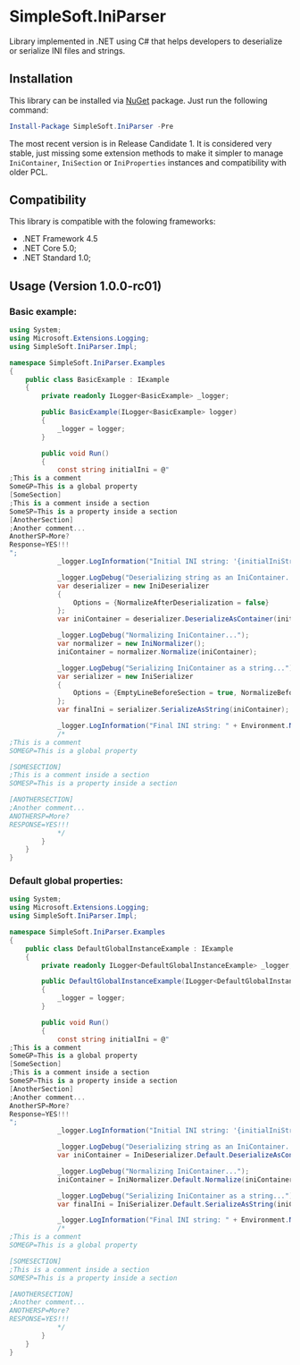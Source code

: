 # SimpleSoft.IniParser
Library implemented in .NET using C# that helps developers to deserialize or serialize INI files and strings.

## Installation 
This library can be installed via [NuGet](https://www.nuget.org/packages/SimpleSoft.IniParser) package. Just run the following command:

```powershell
Install-Package SimpleSoft.IniParser -Pre
```
The most recent version is in Release Candidate 1. It is considered very stable, just missing some extension methods to make it simpler to manage `IniContainer`, `IniSection` or `IniProperties` instances and compatibility with older PCL.

## Compatibility

This library is compatible with the folowing frameworks:

* .NET Framework 4.5
* .NET Core 5.0;
* .NET Standard 1.0;

## Usage (Version 1.0.0-rc01)

### Basic example:

```csharp
using System;
using Microsoft.Extensions.Logging;
using SimpleSoft.IniParser.Impl;

namespace SimpleSoft.IniParser.Examples
{
    public class BasicExample : IExample
    {
        private readonly ILogger<BasicExample> _logger;

        public BasicExample(ILogger<BasicExample> logger)
        {
            _logger = logger;
        }

        public void Run()
        {
            const string initialIni = @"
;This is a comment
SomeGP=This is a global property
[SomeSection]
;This is a comment inside a section
SomeSP=This is a property inside a section
[AnotherSection]
;Another comment...
AnotherSP=More?
Response=YES!!!
";
            _logger.LogInformation("Initial INI string: '{initialIniString}'", initialIni);

            _logger.LogDebug("Deserializing string as an IniContainer...");
            var deserializer = new IniDeserializer
            {
                Options = {NormalizeAfterDeserialization = false}
            };
            var iniContainer = deserializer.DeserializeAsContainer(initialIni);

            _logger.LogDebug("Normalizing IniContainer...");
            var normalizer = new IniNormalizer();
            iniContainer = normalizer.Normalize(iniContainer);

            _logger.LogDebug("Serializing IniContainer as a string...");
            var serializer = new IniSerializer
            {
                Options = {EmptyLineBeforeSection = true, NormalizeBeforeSerialization = false}
            };
            var finalIni = serializer.SerializeAsString(iniContainer);

            _logger.LogInformation("Final INI string: " + Environment.NewLine + "'{finalIniString}'", finalIni);
            /*
;This is a comment
SOMEGP=This is a global property

[SOMESECTION]
;This is a comment inside a section
SOMESP=This is a property inside a section

[ANOTHERSECTION]
;Another comment...
ANOTHERSP=More?
RESPONSE=YES!!!
            */
        }
    }
}

```

### Default global properties:

```csharp
using System;
using Microsoft.Extensions.Logging;
using SimpleSoft.IniParser.Impl;

namespace SimpleSoft.IniParser.Examples
{
    public class DefaultGlobalInstanceExample : IExample
    {
        private readonly ILogger<DefaultGlobalInstanceExample> _logger;

        public DefaultGlobalInstanceExample(ILogger<DefaultGlobalInstanceExample> logger)
        {
            _logger = logger;
        }

        public void Run()
        {
            const string initialIni = @"
;This is a comment
SomeGP=This is a global property
[SomeSection]
;This is a comment inside a section
SomeSP=This is a property inside a section
[AnotherSection]
;Another comment...
AnotherSP=More?
Response=YES!!!
";
            _logger.LogInformation("Initial INI string: '{initialIniString}'", initialIni);

            _logger.LogDebug("Deserializing string as an IniContainer...");
            var iniContainer = IniDeserializer.Default.DeserializeAsContainer(initialIni);

            _logger.LogDebug("Normalizing IniContainer...");
            iniContainer = IniNormalizer.Default.Normalize(iniContainer);

            _logger.LogDebug("Serializing IniContainer as a string...");
            var finalIni = IniSerializer.Default.SerializeAsString(iniContainer);

            _logger.LogInformation("Final INI string: " + Environment.NewLine + "'{finalIniString}'", finalIni);
            /*
;This is a comment
SOMEGP=This is a global property

[SOMESECTION]
;This is a comment inside a section
SOMESP=This is a property inside a section

[ANOTHERSECTION]
;Another comment...
ANOTHERSP=More?
RESPONSE=YES!!!
            */
        }
    }
}

```

